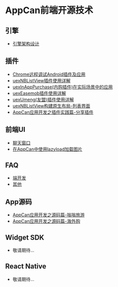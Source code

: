 # AppCan前端开源技术

## 引擎

* [ 引擎架构设计 ](https://github.com/AppCanOpenSource/code4appcan/tree/master/engine)

## 插件
* [ Chrome远程调试Android插件及应用 ](https://github.com/AppCanOpenSource/code4appcan/blob/master/plugin/Chrome%E8%B0%83%E8%AF%95Android%E5%BA%94%E7%94%A8/Chrome%E8%B0%83%E8%AF%95Android%E5%BA%94%E7%94%A8.md)
* [ uexNBListView插件使用详解 ](https://github.com/AppCanOpenSource/code4appcan/blob/master/plugin/uexNBListView%E6%8F%92%E4%BB%B6%E4%BD%BF%E7%94%A8%E8%AF%A6%E8%A7%A3/uexNBListView%E6%8F%92%E4%BB%B6%E4%BD%BF%E7%94%A8%E8%AF%A6%E8%A7%A3.md)
* [ uexInAppPurchase(内购插件)在实际场景中的应用 ](https://github.com/AppCanOpenSource/code4appcan/tree/master/window)
* [ uexEasemob插件使用详解 ](https://github.com/AppCanOpenSource/code4appcan/tree/master/window)
* [ uexUmeng(友盟)插件使用详解 ](https://github.com/AppCanOpenSource/code4appcan/tree/master/window)
* [uexNBListView构建原生布局-列表界面](https://github.com/AppCanOpenSource/code4appcan/tree/master/compenent/uexNBListView)
* [AppCan应用开发之插件实践篇-分享插件](https://github.com/code4appcan/Plugin-Share)

## 前端UI
* [ 聊天窗口 ](https://github.com/AppCanOpenSource/code4appcan/tree/master/window)
* [在AppCan中使用lazyload加载图片](https://github.com/AppCanOpenSource/code4appcan/blob/master/front/%E5%9C%A8AppCan%E4%B8%AD%E4%BD%BF%E7%94%A8lazyload%E5%8A%A0%E8%BD%BD%E5%9B%BE%E7%89%87.md)

## FAQ
* [ 端开发 ](https://github.com/AppCanOpenSource/code4appcan/tree/master/FAQ/front_dev)
* [ 其他 ](https://github.com/AppCanOpenSource/code4appcan/tree/master/FAQ/other)

## App源码

* [AppCan应用开发之源码篇-嗡嗡旅游](https://github.com/code4appcan/wengwengTour)
* [AppCan应用开发之源码篇-海外购](https://github.com/code4appcan/overseaGo)

## Widget SDK

* 敬请期待...

## React Native

* 敬请期待...
